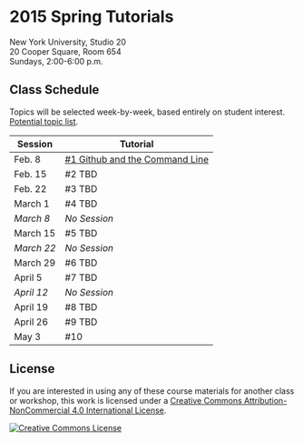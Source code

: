 # 2015 Spring Tutorials

New York University, Studio 20
<br/>20 Cooper Square, Room 654
<br/>Sundays, 2:00-6:00 p.m.

## Class Schedule
Topics will be selected week-by-week, based entirely on student interest. [Potential topic list](https://docs.google.com/a/nyu.edu/document/d/1rzZyDscN-asYUY91dQeHWsxNwRY7QWRAleoN871I5JY/edit?usp=sharing).

| Session | Tutorial |
| --- | --- |
| Feb. 8 | [#1 Github and the Command Line](week1.md) |
| Feb. 15 | #2 TBD |
| Feb. 22 | #3 TBD |
| March 1 | #4 TBD |
| *March 8* | *No Session* |
| March 15 | #5 TBD |
| *March 22* | *No Session* |
| March 29 | #6 TBD |
| April 5 | #7 TBD |
| *April 12* | *No Session* |
| April 19 | #8 TBD |
| April 26 | #9 TBD |
| May 3 | #10 |

## License
If you are interested in using any of these course materials for another class or workshop, this work is licensed under a <a rel="license" href="http://creativecommons.org/licenses/by-nc/4.0/">Creative Commons Attribution-NonCommercial 4.0 International License</a>.

<a rel="license" href="http://creativecommons.org/licenses/by-nc/4.0/"><img alt="Creative Commons License" style="border-width:0" src="https://i.creativecommons.org/l/by-nc/4.0/88x31.png" /></a>